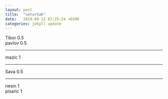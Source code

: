 ```yaml
---
layout: post
title:  "cetvrtak"
date:   2019-09-12 07:25:24 +0200
categories: jekyll update
---
```


Tibor 0.5  
pavlov 0.5  

***

mazic 1  

***

Sava 0.5  

***

nesin 1  
pisaric 1  